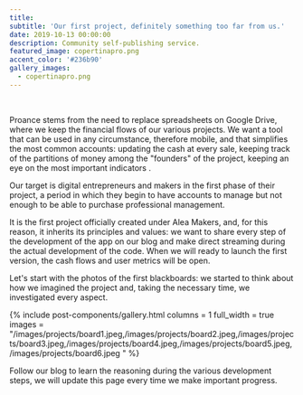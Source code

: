 ```yaml
---
title:
subtitle: 'Our first project, definitely something too far from us.'
date: 2019-10-13 00:00:00
description: Community self-publishing service.
featured_image: copertinapro.png
accent_color: '#236b90'
gallery_images:
  - copertinapro.png
---
```


&nbsp;

Proance stems from the need to replace spreadsheets on Google Drive, where we keep the financial flows of our various projects. We want a tool that can be used in any circumstance, therefore mobile, and that simplifies the most common accounts: updating the cash at every sale, keeping track of the partitions of money among the "founders" of the project, keeping an eye on the most important indicators .

Our target is digital entrepreneurs and makers in the first phase of their project, a period in which they begin to have accounts to manage but not enough to be able to purchase professional management.

It is the first project officially created under Alea Makers, and, for this reason, it inherits its principles and values: we want to share every step of the development of the app on our blog and make direct streaming during the actual development of the code. When we will ready to launch the first version, the cash flows and user metrics will be open.

Let's start with the photos of the first blackboards: we started to think about how we imagined the project and, taking the necessary time, we investigated every aspect.

{% include post-components/gallery.html columns = 1 full_width = true images = "/images/projects/board1.jpeg,/images/projects/board2.jpeg,/images/projects/board3.jpeg,/images/projects/board4.jpeg,/images/projects/board5.jpeg,/images/projects/board6.jpeg " %}&nbsp;

Follow our blog to learn the reasoning during the various development steps, we will update this page every time we make important progress.

&nbsp;